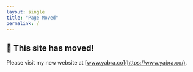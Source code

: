 ```yaml
---
layout: single
title: "Page Moved"
permalink: /
---
```


## 🚚 This site has moved!

Please visit my new website at [www.yabra.co](https://www.yabra.co/).
